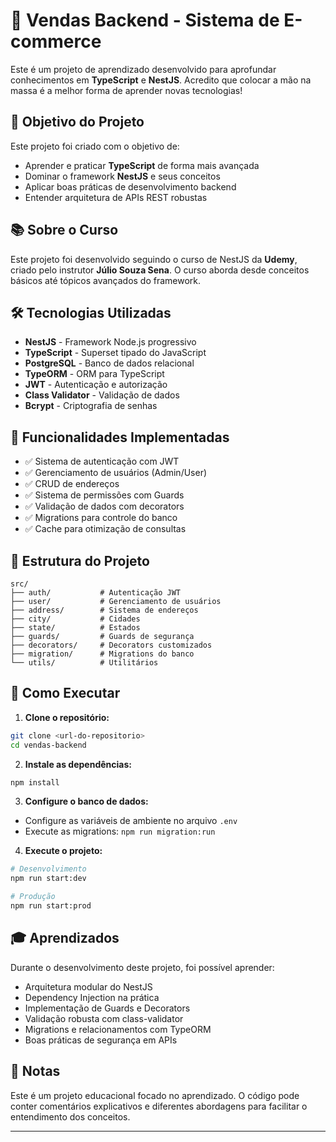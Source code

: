 # 🛒 Vendas Backend - Sistema de E-commerce

Este é um projeto de aprendizado desenvolvido para aprofundar conhecimentos em **TypeScript** e **NestJS**. Acredito que colocar a mão na massa é a melhor forma de aprender novas tecnologias!

## 🎯 Objetivo do Projeto

Este projeto foi criado com o objetivo de:

- Aprender e praticar **TypeScript** de forma mais avançada
- Dominar o framework **NestJS** e seus conceitos
- Aplicar boas práticas de desenvolvimento backend
- Entender arquitetura de APIs REST robustas

## 📚 Sobre o Curso

Este projeto foi desenvolvido seguindo o curso de NestJS da **Udemy**, criado pelo instrutor **Júlio Souza Sena**. O curso aborda desde conceitos básicos até tópicos avançados do framework.

## 🛠️ Tecnologias Utilizadas

- **NestJS** - Framework Node.js progressivo
- **TypeScript** - Superset tipado do JavaScript
- **PostgreSQL** - Banco de dados relacional
- **TypeORM** - ORM para TypeScript
- **JWT** - Autenticação e autorização
- **Class Validator** - Validação de dados
- **Bcrypt** - Criptografia de senhas

## 🚀 Funcionalidades Implementadas

- ✅ Sistema de autenticação com JWT
- ✅ Gerenciamento de usuários (Admin/User)
- ✅ CRUD de endereços
- ✅ Sistema de permissões com Guards
- ✅ Validação de dados com decorators
- ✅ Migrations para controle do banco
- ✅ Cache para otimização de consultas

## 📁 Estrutura do Projeto

```
src/
├── auth/           # Autenticação JWT
├── user/           # Gerenciamento de usuários
├── address/        # Sistema de endereços
├── city/           # Cidades
├── state/          # Estados
├── guards/         # Guards de segurança
├── decorators/     # Decorators customizados
├── migration/      # Migrations do banco
└── utils/          # Utilitários
```

## 🔧 Como Executar

1. **Clone o repositório:**

```bash
git clone <url-do-repositorio>
cd vendas-backend
```

2. **Instale as dependências:**

```bash
npm install
```

3. **Configure o banco de dados:**

- Configure as variáveis de ambiente no arquivo `.env`
- Execute as migrations: `npm run migration:run`

4. **Execute o projeto:**

```bash
# Desenvolvimento
npm run start:dev

# Produção
npm run start:prod
```

## 🎓 Aprendizados

Durante o desenvolvimento deste projeto, foi possível aprender:

- Arquitetura modular do NestJS
- Dependency Injection na prática
- Implementação de Guards e Decorators
- Validação robusta com class-validator
- Migrations e relacionamentos com TypeORM
- Boas práticas de segurança em APIs

## 📝 Notas

Este é um projeto educacional focado no aprendizado. O código pode conter comentários explicativos e diferentes abordagens para facilitar o entendimento dos conceitos.

---

